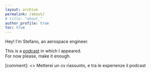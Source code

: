```yaml
---
layout: archive
permalink: /about/
# title: "about_"
author_profile: true
toc: true
---
```

Hey! I'm Stefano, an aerospace engineer. 

This is a [podcast](https://open.spotify.com/episode/2nMQaLlfpLU8CMFyzKCkq9?si=86caef93a5af4ac2) in which I appeared.  
For now please, make it enough. 

[comment]: <> Metterei un cv riassunto, e tra le esperienze il podcast